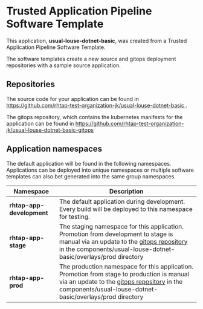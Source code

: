 # Trusted Application Pipeline Software Template

This application, **usual-louse-dotnet-basic**, was created from a Trusted Application Pipeline Software Template.

The software templates create a new source and gitops deployment repositories with a sample source application. 

## Repositories

The source code for your application can be found in [https://github.com/rhtap-test-organization-jk/usual-louse-dotnet-basic ](https://github.com/rhtap-test-organization-jk/usual-louse-dotnet-basic ).
 
The gitops repository, which contains the kubernetes manifests for the application can be found in 
[https://github.com/rhtap-test-organization-jk/usual-louse-dotnet-basic-gitops ](https://github.com/rhtap-test-organization-jk/usual-louse-dotnet-basic-gitops ) 

## Application namespaces 

The default application will be found in the following namespaces. Applications can be deployed into unique namespaces or multiple software templates can also bet generated into the same group namespaces.  

|  Namespace   |  Description   |  
| -------- | -------- |   
| **rhtap-app-development** | The default application during development. Every build will be deployed to this namespace for testing. | 
| **rhtap-app-stage** | The staging namespace for this application. Promotion from development to stage is manual via an update to the [gitops repository](https://github.com/rhtap-test-organization-jk/usual-louse-dotnet-basic-gitops ) in the components/usual-louse-dotnet-basic/overlays/prod directory |  
| **rhtap-app-prod** | The production namespace for this application. Promotion from stage to production is manual via an update to the [gitops repository](https://github.com/rhtap-test-organization-jk/usual-louse-dotnet-basic-gitops ) in the components/usual-louse-dotnet-basic/overlays/prod directory | 